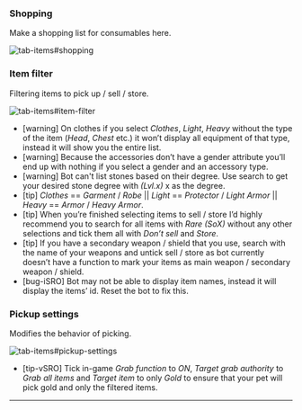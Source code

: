 ### Shopping

Make a shopping list for consumables here.

![tab-items#shopping](https://user-images.githubusercontent.com/88906665/183354237-fb5ee7a2-fc3b-492a-a793-9474429679cc.png)

### Item filter

Filtering items to pick up / sell / store.

![tab-items#item-filter](https://user-images.githubusercontent.com/88906665/183354253-97ba8b69-2be2-4a85-8ff8-f1c33e84b3cf.png)

*   \[warning\] On clothes if you select _Clothes_, _Light_, _Heavy_ without the type of the item (_Head_, _Chest_ etc.) it won’t display all equipment of that type, instead it will show you the entire list.
*   \[warning\] Because the accessories don’t have a gender attribute you’ll end up with nothing if you select a gender and an accessory type.
*   \[warning\] Bot can't list stones based on their degree. Use search to get your desired stone degree with _(Lvl.x)_ x as the degree.
*   \[tip\] _Clothes_ == _Garment_ / _Robe_ || _Light_ == _Protector_ / _Light Armor_ || _Heavy_ == _Armor_ / _Heavy Armor_.
*   \[tip\] When you’re finished selecting items to sell / store I’d highly recommend you to search for all items with _Rare (SoX)_ without any other selections and tick them all with _Don’t sell_ and _Store_.
*   \[tip\] If you have a secondary weapon / shield that you use, search with the name of your weapons and untick sell / store as bot currently doesn’t have a function to mark your items as main weapon / secondary weapon / shield.
*   \[bug-iSRO\] Bot may not be able to display item names, instead it will display the items’ id. Reset the bot to fix this.

### Pickup settings

Modifies the behavior of picking.

![tab-items#pickup-settings](https://user-images.githubusercontent.com/88906665/183354281-8fbdb504-0241-4d27-9d1f-41f35daeced0.png)

*   \[tip-vSRO\] Tick in-game _Grab function_ to _ON_, _Target grab authority_ to _Grab all items_ and _Target item_ to only _Gold_ to ensure that your pet will pick gold and only the filtered items.

---